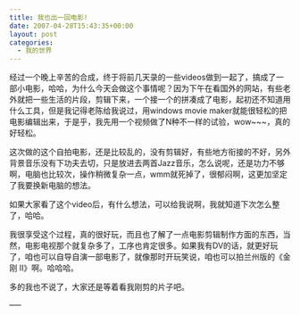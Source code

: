 ```yaml
---
title: 我也出一回电影!
date: 2007-04-28T15:43:35+00:00
layout: post
categories:
  - 我的世界
---
```


经过一个晚上辛苦的合成，终于将前几天录的一些videos做到一起了，搞成了一部小电影，哈哈，为什么今天会做这个事情呢？因为下午在看国外的网站，有些老外就把一些生活的片段，剪辑下来，一个接一个的拼凑成了电影，起初还不知道用什么工具，但是我记得老陈给我说过，用windows movie maker就能很轻松的把电影编辑出来，于是乎，我先用一个视频做了N种不一样的试验，wow~~~，真的好轻松。

这次做的这个自拍电影，还是比较乱的，没有剪辑好，有些地方衔接的不好，另外背景音乐没有下功夫去切，只是放进去两首Jazz音乐，怎么说呢，还是功力不够啊，电脑也比较次，操作稍微复杂一点，wmm就死掉了，很郁闷啊，这更加坚定了我要换新电脑的想法。
<!--more-->
如果大家看了这个video后，有什么想法，可以给我说啊，我就知道下次怎么整了，哈哈。

我很享受这个过程，真的很好玩，而且也了解了一点电影剪辑制作方面的东西，当然，电影电视那个就复杂多了，工序也肯定很多。如果我有DV的话，就更好玩了，咱也可以自导自演一部电影了，就像那时开玩笑说，咱也可以拍兰州版的《金刚 II》啊。哈哈哈。

多的我也不说了，大家还是等着看我刚剪的片子吧。

—–